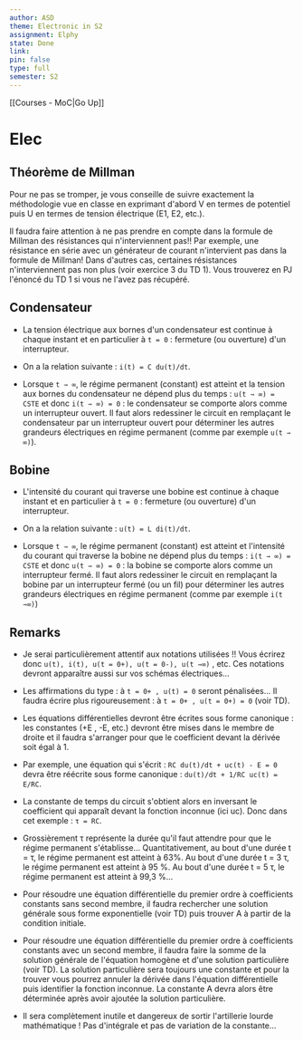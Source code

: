 ```yaml
---
author: ASD
theme: Electronic in S2
assignment: Elphy
state: Done
link: 
pin: false
type: full
semester: S2
---
```

[[Courses - MoC|Go Up]]
# Elec

## Théorème de Millman

Pour ne pas se tromper, je vous conseille de suivre exactement la méthodologie vue en classe en exprimant d'abord V en termes de potentiel puis U en termes de tension électrique (E1, E2, etc.).  

Il faudra faire attention à ne pas prendre en compte dans la formule de Millman des résistances qui n'interviennent pas!! Par exemple, une résistance en série avec un générateur de courant n'intervient pas dans la formule de Millman! Dans d'autres cas, certaines résistances n'interviennent pas non plus (voir exercice 3 du TD 1). Vous trouverez en PJ l'énoncé du TD 1 si vous ne l'avez pas récupéré.

## Condensateur

- La tension électrique aux bornes d'un condensateur est continue à chaque instant et en particulier à `t = 0` : fermeture (ou ouverture) d'un interrupteur.

- On a la relation suivante : `i(t) = C du(t)/dt`.

- Lorsque `t ⇾ ∞`, le régime permanent (constant) est atteint et la tension aux bornes du condensateur ne dépend plus du temps : `u(t ⇾ ∞) = CSTE` et donc `i(t ⇾ ∞) = 0` : le condensateur se comporte alors comme un interrupteur ouvert. Il faut alors redessiner le circuit en remplaçant le condensateur par un interrupteur ouvert pour déterminer les autres grandeurs électriques en régime permanent (comme par exemple `u(t ⇾ ∞)`).

## Bobine

- L'intensité du courant qui traverse une bobine est continue à chaque instant et en particulier à `t = 0` : fermeture (ou ouverture) d'un interrupteur.

- On a la relation suivante : `u(t) = L di(t)/dt`.

- Lorsque `t ⇾ ∞`, le régime permanent (constant) est atteint et l'intensité du courant qui traverse la bobine ne dépend plus du temps : `i(t ⇾ ∞) = CSTE` et donc `u(t ⇾ ∞) = 0` : la bobine se comporte alors comme un interrupteur fermé. Il faut alors redessiner le circuit en remplaçant la bobine par un interrupteur fermé (ou un fil) pour déterminer les autres grandeurs électriques en régime permanent (comme par exemple `i(t ⇾∞)`)

## Remarks

- Je serai particulièrement attentif aux notations utilisées !! Vous écrirez donc `u(t), i(t), u(t = 0+), u(t = 0-), u(t ⇾∞)` , etc. Ces notations devront apparaître aussi sur vos schémas électriques...

- Les affirmations du type : à `t = 0+ , u(t) = 0` seront pénalisées... Il faudra écrire plus rigoureusement : à `t = 0+ , u(t = 0+) = 0` (voir TD).

- Les équations différentielles devront être écrites sous forme canonique : les constantes (+E , -E, etc.) devront être mises dans le membre de droite et il faudra s'arranger pour que le coefficient devant la dérivée soit égal à 1.

- Par exemple, une équation qui s'écrit : `RC du(t)/dt + uc(t) - E = 0` devra être réécrite sous forme canonique : `du(t)/dt + 1/RC uc(t) = E/RC`.

- La constante de temps du circuit s'obtient alors en inversant le coefficient qui apparaît devant la fonction inconnue (ici uc). Donc dans cet exemple : `τ = RC`.

- Grossièrement τ représente la durée qu'il faut attendre pour que le régime permanent s'établisse... Quantitativement, au bout d'une durée t = τ, le régime permanent est atteint à 63%. Au bout d'une durée t = 3 τ, le régime permanent est atteint à 95 %. Au bout d'une durée t = 5 τ, le régime permanent est atteint à 99,3 %...

- Pour résoudre une équation différentielle du premier ordre à coefficients constants sans second membre, il faudra rechercher une solution générale sous forme exponentielle (voir TD) puis trouver A à partir de la condition initiale.

- Pour résoudre une équation différentielle du premier ordre à coefficients constants avec un second membre, il faudra faire la somme de la solution générale de l'équation homogène et d'une solution particulière (voir TD). La solution particulière sera toujours une constante et pour la trouver vous pourrez annuler la dérivée dans l'équation différentielle puis identifier la fonction inconnue. La constante A devra alors être déterminée après avoir ajoutée la solution particulière.

- Il sera complètement inutile et dangereux de sortir l'artillerie lourde mathématique ! Pas d'intégrale et pas de variation de la constante...
